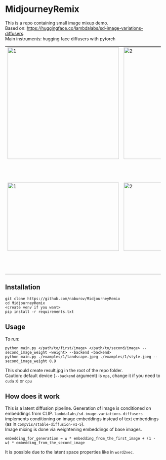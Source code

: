 # MidjourneyRemix
This is a repo containing small image mixup demo.  
Based on: https://huggingface.co/lambdalabs/sd-image-variations-diffusers.  
Main instruments: hugging face diffusers with pytorch

<table>
  <tr>
    <td><img src="examples/1/landscape.jpeg"  alt="1" width = 360px height = 360px ></td>
    <td><img src="examples/1/style.jpeg" alt="2" width = 360px height = 360px></td>
    <td><img src="examples/1/result-0.5.jpg" alt="2" width = 360px height = 360px></td>
   </tr> 
   <tr>
    <td><img src="examples/4/gigachad.png"  alt="1" width = 360px height = 220px ></td>
    <td><img src="examples/4/shrek-2.jpg" alt="2" width = 360px height = 220px></td>
    <td><img src="examples/4/result-0.9-1.jpg" alt="2" width = 360px height = 360px></td>
   </tr> 
<table>

## Installation
```
git clone https://github.com/naburov/MidjourneyRemix
cd MidjourneyRemix
<create venv if you want>
pip install -r requirements.txt
```
## Usage
To run:  
```
python main.py </path/to/first/image> </path/to/second/image> --second_image_weight <weight> --backend <backend>
python main.py ./examples/1/landscape.jpeg ./examples/1/style.jpeg --second_image_weight 0.9
```
This should create result.jpg in the root of the repo folder.  
Caution: default device (`--backend` argument) is `mps`, change it if you need to `cuda:0` or `cpu`

## How does it work
This is a latent diffusion pipeline. Generation of image is conditioned on embeddings from CLIP. `lambdalabs/sd-image-variations-diffusers`
implements conditioning on image embeddings instead of text embeddings (as in `CompVis/stable-diffusion-v1-5`).  
Image mixing is done via weightening embeddings of base images.   
```
embedding_for_generation = w * embedding_from_the_first_image + (1 - w) * embedding_from_the_second_image
```
It is possible due to the latent space properties like in `word2vec`.

